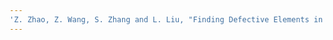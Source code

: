 ```yaml
---
'Z. Zhao, Z. Wang, S. Zhang and L. Liu, "Finding Defective Elements in Intelligent Reflecting Surface via Over-the-Air Measurements," in \it{Proc. IEEE Global Commun. Conf. (GLOBECOM)}, Dec. 2024, pp. 656-661'
---
```

